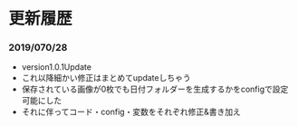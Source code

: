 # 更新履歴
### 2019/070/28
 - version1.0.1Update
 - これ以降細かい修正はまとめてupdateしちゃう
 - 保存されている画像が0枚でも日付フォルダーを生成するかをconfigで設定可能にした
 - それに伴ってコード・config・変数をそれぞれ修正&書き加え
